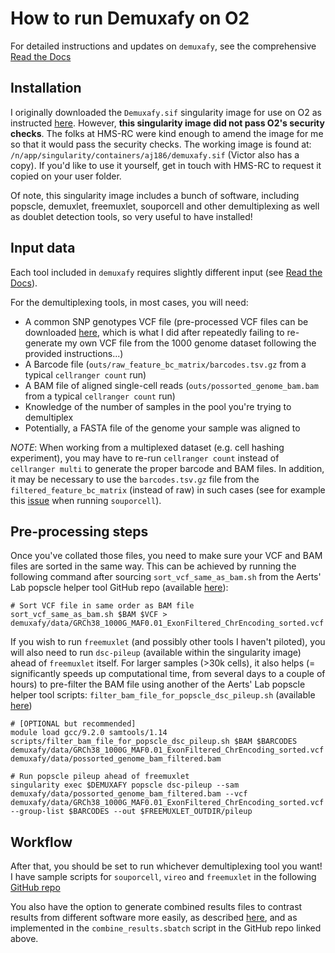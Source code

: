 # How to run Demuxafy on O2

For detailed instructions and updates on `demuxafy`, see the comprehensive [Read the Docs](https://demultiplexing-doublet-detecting-docs.readthedocs.io/en/latest/index.html#)


## Installation

I originally downloaded the `Demuxafy.sif` singularity image for use on O2 as instructed [here](https://demultiplexing-doublet-detecting-docs.readthedocs.io/en/latest/Installation.html). However, **this singularity image did not pass O2's security checks**. The folks at HMS-RC were kind enough to amend the image for me so that it would pass the security checks. The working image is found at: `/n/app/singularity/containers/aj186/demuxafy.sif` (Victor also has a copy). If you'd like to use it yourself, get in touch with HMS-RC to request it copied on your user folder.

Of note, this singularity image includes a bunch of software, including popscle, demuxlet, freemuxlet, souporcell and other demultiplexing as well as doublet detection tools, so very useful to have installed!


## Input data 

Each tool included in `demuxafy` requires slightly different input (see [Read the Docs](https://demultiplexing-doublet-detecting-docs.readthedocs.io/en/latest/index.html#)). 

For the demultiplexing tools, in most cases, you will need:

- A common SNP genotypes VCF file (pre-processed VCF files can be downloaded [here](https://demultiplexing-doublet-detecting-docs.readthedocs.io/en/latest/DataPrep.html), which is what I did after repeatedly failing to re-generate my own VCF file from the 1000 genome dataset following the provided instructions...)
- A Barcode file (`outs/raw_feature_bc_matrix/barcodes.tsv.gz` from a typical `cellranger count` run)
- A BAM file of aligned single-cell reads (`outs/possorted_genome_bam.bam` from a typical `cellranger count` run)
- Knowledge of the number of samples in the pool you're trying to demultiplex
- Potentially, a FASTA file of the genome your sample was aligned to

_NOTE_: When working from a multiplexed dataset (e.g. cell hashing experiment), you may have to re-run `cellranger count` instead of `cellranger multi` to generate the proper barcode and BAM files. In addition, it may be necessary to use the `barcodes.tsv.gz` file from the `filtered_feature_bc_matrix` (instead of raw) in such cases (see for example this [issue](https://github.com/wheaton5/souporcell/issues/128) when running `souporcell`). 


## Pre-processing steps

Once you've collated those files, you need to make sure your VCF and BAM files are sorted in the same way. This can be achieved by running the following command after sourcing `sort_vcf_same_as_bam.sh` from the Aerts' Lab popscle helper tool GitHub repo (available [here](https://github.com/aertslab/popscle_helper_tools/blob/master/sort_vcf_same_as_bam.sh)):

```
# Sort VCF file in same order as BAM file
sort_vcf_same_as_bam.sh $BAM $VCF > demuxafy/data/GRCh38_1000G_MAF0.01_ExonFiltered_ChrEncoding_sorted.vcf
```

If you wish to run `freemuxlet` (and possibly other tools I haven't piloted), you will also need to run `dsc-pileup` (available within the singularity image) ahead of `freemuxlet` itself. For larger samples (>30k cells), it also helps (= significantly speeds up computational time, from several days to a couple of hours) to pre-filter the BAM file using another of the Aerts' Lab popscle helper tool scripts: `filter_bam_file_for_popscle_dsc_pileup.sh` (available [here](https://github.com/aertslab/popscle_helper_tools/blob/master/filter_bam_file_for_popscle_dsc_pileup.sh))

```
# [OPTIONAL but recommended]
module load gcc/9.2.0 samtools/1.14
scripts/filter_bam_file_for_popscle_dsc_pileup.sh $BAM $BARCODES demuxafy/data/GRCh38_1000G_MAF0.01_ExonFiltered_ChrEncoding_sorted.vcf demuxafy/data/possorted_genome_bam_filtered.bam

# Run popscle pileup ahead of freemuxlet
singularity exec $DEMUXAFY popscle dsc-pileup --sam demuxafy/data/possorted_genome_bam_filtered.bam --vcf demuxafy/data/GRCh38_1000G_MAF0.01_ExonFiltered_ChrEncoding_sorted.vcf --group-list $BARCODES --out $FREEMUXLET_OUTDIR/pileup
``` 

## Workflow

After that, you should be set to run whichever demultiplexing tool you want! I have sample scripts for `souporcell`, `vireo` and `freemuxlet` in the following [GitHub repo](https://github.com/hbc/neuhausser_scRNA-seq_human_embryo_hbc04528/tree/main/pilot_scRNA-seq/demuxafy/scripts)

You also have the option to generate combined results files to contrast results from different software more easily, as described [here](https://demultiplexing-doublet-detecting-docs.readthedocs.io/en/latest/CombineResults.html), and as implemented in the `combine_results.sbatch` script in the GitHub repo linked above.
